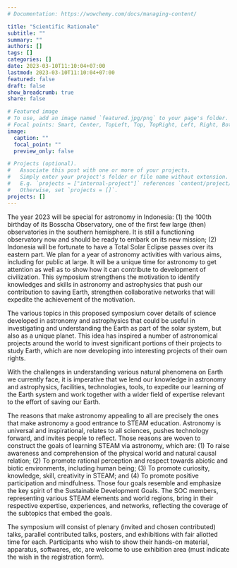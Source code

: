 ```yaml
---
# Documentation: https://wowchemy.com/docs/managing-content/

title: "Scientific Rationale"
subtitle: ""
summary: ""
authors: []
tags: []
categories: []
date: 2023-03-10T11:10:04+07:00
lastmod: 2023-03-10T11:10:04+07:00
featured: false
draft: false
show_breadcrumb: true
share: false

# Featured image
# To use, add an image named `featured.jpg/png` to your page's folder.
# Focal points: Smart, Center, TopLeft, Top, TopRight, Left, Right, BottomLeft, Bottom, BottomRight.
image:
  caption: ""
  focal_point: ""
  preview_only: false

# Projects (optional).
#   Associate this post with one or more of your projects.
#   Simply enter your project's folder or file name without extension.
#   E.g. `projects = ["internal-project"]` references `content/project/deep-learning/index.md`.
#   Otherwise, set `projects = []`.
projects: []
---
```


The year 2023 will be special for astronomy in Indonesia: (1) the 100th birthday of its Bosscha Observatory, one of the first few large (then) observatories in the southern hemisphere. It is still a functioning observatory now and should be ready to embark on its new mission; (2) Indonesia will be fortunate to have a Total Solar Eclipse passes over its eastern part. We plan for a year of astronomy activities with various aims, including for public at large. It will be a unique time for astronomy to get attention as well as to show how it can contribute to development of civilization. This symposium strengthens the motivation to identify knowledges and skills in astronomy and astrophysics that push our contribution to saving Earth, strengthen collaborative networks that will expedite the achievement of the motivation.

The various topics in this proposed symposium cover details of science developed in astronomy and astrophysics that could be useful in investigating and understanding the Earth as part of the solar system, but also as a unique planet. This idea has inspired a number of astronomical projects around the world to invest significant portions of their projects to study Earth, which are now developing into interesting projects of their own rights. 

With the challenges in understanding various natural phenomena on Earth we currently face, it is imperative that we lend our knowledge in astronomy and astrophysics, facilities, technologies, tools, to expedite our learning of the Earth system and work together with a wider field of expertise relevant to the effort of saving our Earth. 

The reasons that make astronomy appealing to all are precisely the ones that make astronomy a good entrance to STEAM education. Astronomy is universal and inspirational, relates to all sciences, pushes technology forward, and invites people to reflect. Those reasons are woven to construct the goals of learning STEAM via astronomy, which are: (1) To raise awareness and comprehension of the physical world and natural causal relation; (2) To promote rational perception and respect towards abiotic and biotic environments, including human being; (3) To promote curiosity, knowledge, skill, creativity in STEAM; and (4) To promote positive participation and mindfulness. Those four goals resemble and emphasize the key spirit of the Sustainable Development Goals. The SOC members, representing various STEAM elements and world regions, bring in their respective expertise,  experiences, and networks, reflecting the coverage of the subtopics that embed the goals. 

The symposium will consist of plenary (invited and chosen contributed) talks, parallel contributed talks, posters, and exhibitions with fair allotted time for each. Participants who wish to show their hands-on material, apparatus, softwares, etc, are welcome to use exhibition area (must indicate the wish in the registration form).